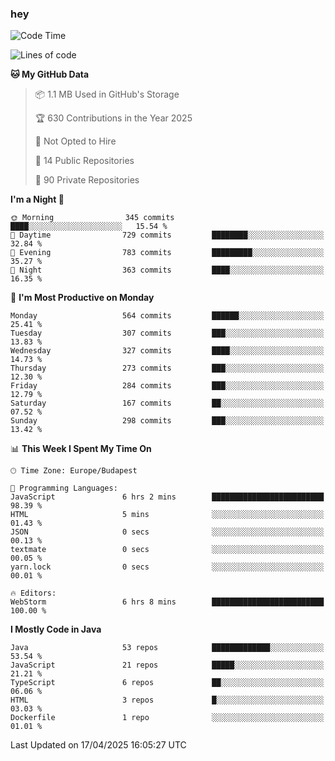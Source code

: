 ### hey

<!--START_SECTION:waka-->
![Code Time](http://img.shields.io/badge/Code%20Time-1%2C181%20hrs%209%20mins-blue)

![Lines of code](https://img.shields.io/badge/From%20Hello%20World%20I%27ve%20Written-2.6%20million%20lines%20of%20code-blue)

**🐱 My GitHub Data** 

> 📦 1.1 MB Used in GitHub's Storage 
 > 
> 🏆 630 Contributions in the Year 2025
 > 
> 🚫 Not Opted to Hire
 > 
> 📜 14 Public Repositories 
 > 
> 🔑 90 Private Repositories 
 > 
**I'm a Night 🦉** 

```text
🌞 Morning                345 commits         ████░░░░░░░░░░░░░░░░░░░░░   15.54 % 
🌆 Daytime                729 commits         ████████░░░░░░░░░░░░░░░░░   32.84 % 
🌃 Evening                783 commits         █████████░░░░░░░░░░░░░░░░   35.27 % 
🌙 Night                  363 commits         ████░░░░░░░░░░░░░░░░░░░░░   16.35 % 
```
📅 **I'm Most Productive on Monday** 

```text
Monday                   564 commits         ██████░░░░░░░░░░░░░░░░░░░   25.41 % 
Tuesday                  307 commits         ███░░░░░░░░░░░░░░░░░░░░░░   13.83 % 
Wednesday                327 commits         ████░░░░░░░░░░░░░░░░░░░░░   14.73 % 
Thursday                 273 commits         ███░░░░░░░░░░░░░░░░░░░░░░   12.30 % 
Friday                   284 commits         ███░░░░░░░░░░░░░░░░░░░░░░   12.79 % 
Saturday                 167 commits         ██░░░░░░░░░░░░░░░░░░░░░░░   07.52 % 
Sunday                   298 commits         ███░░░░░░░░░░░░░░░░░░░░░░   13.42 % 
```


📊 **This Week I Spent My Time On** 

```text
🕑︎ Time Zone: Europe/Budapest

💬 Programming Languages: 
JavaScript               6 hrs 2 mins        █████████████████████████   98.39 % 
HTML                     5 mins              ░░░░░░░░░░░░░░░░░░░░░░░░░   01.43 % 
JSON                     0 secs              ░░░░░░░░░░░░░░░░░░░░░░░░░   00.13 % 
textmate                 0 secs              ░░░░░░░░░░░░░░░░░░░░░░░░░   00.05 % 
yarn.lock                0 secs              ░░░░░░░░░░░░░░░░░░░░░░░░░   00.01 % 

🔥 Editors: 
WebStorm                 6 hrs 8 mins        █████████████████████████   100.00 % 
```

**I Mostly Code in Java** 

```text
Java                     53 repos            █████████████░░░░░░░░░░░░   53.54 % 
JavaScript               21 repos            █████░░░░░░░░░░░░░░░░░░░░   21.21 % 
TypeScript               6 repos             ██░░░░░░░░░░░░░░░░░░░░░░░   06.06 % 
HTML                     3 repos             █░░░░░░░░░░░░░░░░░░░░░░░░   03.03 % 
Dockerfile               1 repo              ░░░░░░░░░░░░░░░░░░░░░░░░░   01.01 % 
```




 Last Updated on 17/04/2025 16:05:27 UTC
<!--END_SECTION:waka-->
